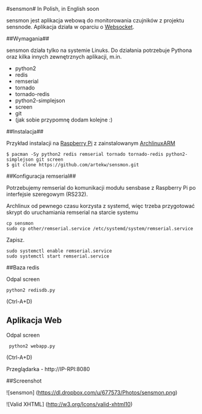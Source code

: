 #sensmon#
In Polish, in English soon

sensmon jest aplikacja webową do monitorowania czujników z projektu sensnode. Aplikacja działa w oparciu o [Websocket](http://pl.wikipedia.org/wiki/WebSocket).

##Wymagania##

sensmon działa tylko na systemie Linuks. Do działania potrzebuje Pythona oraz kilka innych zewnętrznych aplikacji, m.in.

- python2
- redis
- remserial
- tornado
- tornado-redis
- python2-simplejson
- screen
- git
- (jak sobie przypomnę dodam kolejne :)


##Instalacja##

Przykład instalacji na [Raspberry Pi](http://raspberrypi.org) z zainstalowanym [ArchlinuxARM](http://archlinuxarm.org)

    $ pacman -Sy python2 redis remserial tornado tornado-redis python2-simplejson git screen
    $ git clone https://github.com/artekw/sensmon.git


##Konfiguracja remserial##

Potrzebujemy remserial do komunikacji modułu sensbase z Raspberry Pi po interfejsie szeregowym (RS232).

Archlinux od pewnego czasu korzysta z systemd, więc trzeba przygotować skrypt do uruchamiania remserial na starcie systemu

    cp sensmon
    sudo cp other/remserial.service /etc/systemd/system/remserial.service

Zapisz.

    sudo systemctl enable remserial.service
    sudo systemctl start remserial.service

##Baza redis

Odpal screen

    python2 redisdb.py

(Ctrl-A+D)

## Aplikacja Web

Odpal screen

     python2 webapp.py

(Ctrl-A+D)

Przeglądarka - http://IP-RPI:8080

##Screenshot

![sensmon] (https://dl.dropbox.com/u/677573/Photos/sensmon.png)


![Valid XHTML] (http://w3.org/Icons/valid-xhtml10)